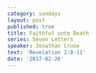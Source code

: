 ```yaml
---
category: sundays
layout: post
published: true
title: Faithful unto Death
series: Seven Letters
speaker: Jonathan Cruse
text: 'Revelation 2:8-11'
date: '2017-02-26'
---
```


